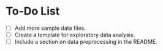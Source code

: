 # To-Do List

- [ ] Add more sample data files.
- [ ] Create a template for exploratory data analysis.
- [ ] Include a section on data preprocessing in the README.
